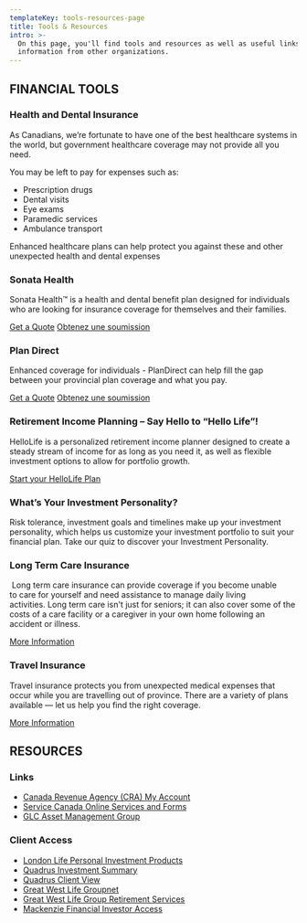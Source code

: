 ```yaml
---
templateKey: tools-resources-page
title: Tools & Resources
intro: >-
  On this page, you'll find tools and resources as well as useful links to
  information from other organizations.
---
```

## FINANCIAL TOOLS

### Health and Dental Insurance

As Canadians, we’re fortunate to have one of the best healthcare systems in the world, but government healthcare coverage may not provide all you need.

You may be left to pay for expenses such as:

* Prescription drugs
* Dental visits
* Eye exams
* Paramedic services
* Ambulance transport

Enhanced healthcare plans can help protect you against these and other unexpected health and dental expenses

### Sonata Health

Sonata Health™ is a health and dental benefit plan designed for individuals who are looking for insurance coverage for themselves and their families.

<a href="https://www.e-benefit.com/en/sonata/about_sonata.html?wl=&terms=1" target="_blank" class="button button-1">Get a Quote</a>
<a href="https://www.e-benefit.com/fr/sonata/about_sonata.html?wl=&terms=1" target="_blank" class="button button-1">Obtenez une soumission</a>

### Plan Direct

Enhanced coverage for individuals - PlanDirect can help fill the gap between your provincial plan coverage and what you pay.

<a href="https://www.e-benefit.com/en/plandirect/about_plandirect.html?wl=&terms=1" target="_blank" class="button button-1">Get a Quote</a>
<a href="https://www.e-benefit.com/fr/plandirect/about_plandirect.html?wl=&terms=1" target="_blank" class="button button-1">Obtenez une soumission</a>

### Retirement Income Planning – Say Hello to “Hello Life”! 

HelloLife is a personalized retirement income planner designed to create a steady stream of income for as long as you need it, as well as flexible investment options to allow for portfolio growth.

<a href="https://hellolife.londonlife.com/application/en/home/" target="_blank" class="button button-1">Start your HelloLife Plan</a>

### What’s Your Investment Personality?

Risk tolerance, investment goals and timelines make up your investment personality, which helps us customize your investment portfolio to suit your financial plan. Take our quiz to discover your Investment Personality.

### Long Term Care Insurance

 Long term care insurance can provide coverage if you become unable to care for yourself and need assistance to manage daily living activities. Long term care isn't just for seniors; it can also cover some of the costs of a care facility or a caregiver in your own home following an accident or illness. 

<a href="/book-a-meeting/" target="_blank" class="button button-1">More Information</a>

### Travel Insurance

Travel insurance protects you from unexpected medical expenses that occur while you are travelling out of province. There are a variety of plans available — let us help you find the right coverage.

<a href="https://www.securiglobe.com/en/?aff=WEB210" target="_blank" class="button button-1">More Information</a>

## RESOURCES

### Links

* <a href="http://www.cra-arc.gc.ca/esrvc-srvce/tx/ndvdls/myccnt/menu-eng.html" target="_blank">Canada Revenue Agency (CRA) My Account</a>
* <a href="http://www.servicecanada.gc.ca/eng/online/index.shtml" target="_blank">Service Canada Online Services and Forms</a>
* <a href="http://glc-amgroup.com/04-00_Individual_investors.html" target="_blank">GLC Asset Management Group</a>


### Client Access

* <a href="https://iiipclient.londonlife.com/selfcare/IiipClientSiteLoginSelfCare/" target="_blank">London Life Personal Investment Products</a>
* <a href="https://www.investments.quadrus.londonlife.com/iconnect/u/login.page" target="_blank">Quadrus Investment Summary</a>
* <a href="https://www.quadrusinvestments.com/uiw/Login.html?cppt=0&amp;&amp;" target="_blank">Quadrus Client View</a>
* <a href="https://groupnet.greatwestlife.com/public/signin/login.public?brand=pm" target="_blank">Great West Life Groupnet</a>
* <a href="https://ssl.grsaccess.com/information/english/logon/english_login.asp" target="_blank">Great West Life Group Retirement Services</a>
* <a href="https://access.mackenziefinancial.com/investor/en/logon.do" target="_blank">Mackenzie Financial Investor Access</a>
